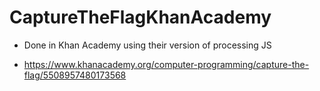 # CaptureTheFlagKhanAcademy
+ Done in Khan Academy using their version of processing JS

+ https://www.khanacademy.org/computer-programming/capture-the-flag/5508957480173568
